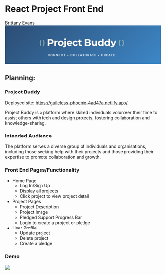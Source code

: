 # React Project Front End
Brittany Evans
![](projectbuddy.png)

## Planning:
### Project Buddy

Deployed site: https://guileless-phoenix-4ad47a.netlify.app/

Project Buddy is a platform where skilled individuals volunteer their time to assist others with tech and design projects, fostering collaboration and knowledge-sharing.

### Intended Audience
The platform serves a diverse group of individuals and organisations, including those seeking help with their projects and those providing their expertise to promote collaboration and growth.

### Front End Pages/Functionality
- Home Page
    - Log In/Sign Up
    - Display all projects
    - Click project to view project detail
- Project Pages
    - Project Description
    - Project Image
    - Pledged Support Progress Bar
    - Login to create a project or pledge
- User Profile
    - Update project
    - Delete project
    - Create a pledge

### Demo
![](demo.gif)


